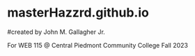 # masterHazzrd.github.io

#created by John M. Gallagher Jr.

For WEB 115 @ Central Piedmont Community College Fall 2023
